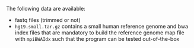 The following data are available:

* fastq files (trimmed or not)
* `hg19.small.tar.gz` contains a small human reference genome and bwa index files that are mandatory to build the reference genome map file with `mpiBWAIdx` such that the program can be tested out-of-the-box
